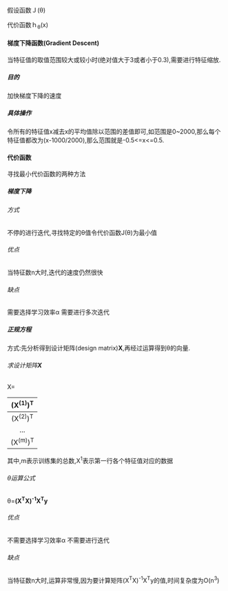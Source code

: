 假设函数Ｊ(θ)

代价函数ｈ<sub>θ</sub>(x)



#### 梯度下降函数(Gradient Descent)

当特征值的取值范围较大或较小时(绝对值大于3或者小于0.3),需要进行特征缩放.

##### 目的

加快梯度下降的速度

##### 具体操作

令所有的特征值x减去x的平均值除以范围的差值即可,如范围是0~2000,那么每个特征值都改为(x-1000/2000),那么范围就是-0.5<=x<=0.5.



#### 代价函数

寻找最小代价函数的两种方法

##### 梯度下降

###### 方式

不停的进行迭代,寻找特定的θ值令代价函数J(θ)为最小值

###### 优点
当特征数n大时,迭代的速度仍然很快

###### 缺点
需要选择学习效率α
需要进行多次迭代



##### 正规方程

方式:先分析得到设计矩阵(design matrix)**X**,再经过运算得到θ的向量.

###### 求设计矩阵**X**

X=

| (X<sup>(1)</sup>)<sup>T</sup> |
| :---------------------------: |
| (X<sup>(2)</sup>)<sup>T</sup> |
|              ...              |
| (X<sup>(m)</sup>)<sup>T</sup> |

其中,m表示训练集的总数,X<sup>1</sup>表示第一行各个特征值对应的数据

###### θ运算公式

θ=**(X<sup>T</sup>X)<sup>-1</sup>X<sup>T</sup>y**

###### 优点

不需要选择学习效率α
不需要进行迭代

###### 缺点

当特征数n大时,运算非常慢,因为要计算矩阵(X<sup>T</sup>X)<sup>-1</sup>X<sup>T</sup>y的值,时间复杂度为O(n<sup>3</sup>)





